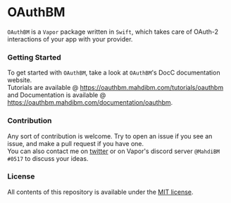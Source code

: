 # OAuthBM

`OAuthBM` is a `Vapor` package written in `Swift`, which takes care of OAuth-2 interactions of your app with your provider.

### Getting Started

To get started with `OAuthBM`, take a look at `OAuthBM`'s DocC documentation website.    
Tutorials are available @ https://oauthbm.mahdibm.com/tutorials/oauthbm   
and Documentation is available @ https://oauthbm.mahdibm.com/documentation/oauthbm.

### Contribution

Any sort of contribution is welcome. Try to open an issue if you see an issue, and make a pull request if you have one.   
You can also contact me on [twitter](https://twitter.com/mahdimmbm) or on Vapor's discord server `@MahdiBM #0517` to discuss your ideas.

### License 

All contents of this repository is available under the [MIT license](/LICENSE).
